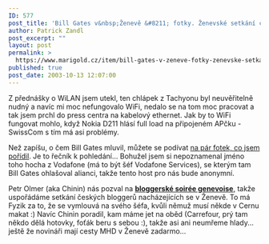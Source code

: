 ```yaml
---
ID: 577
post_title: 'Bill Gates v&nbsp;Ženevě &#8211; fotky. Ženevské setkání českých blogerů.'
author: Patrick Zandl
post_excerpt: ""
layout: post
permalink: >
  https://www.marigold.cz/item/bill-gates-v-zeneve-fotky-zenevske-setkani-ceskych-blogeru
published: true
post_date: 2003-10-13 12:07:00
---
```

<P>Z přednášky o WiLAN jsem utekl, ten chlápek z Tachyonu byl neuvěřitelně nudný a navíc mi moc nefungovalo WiFi, nedalo se na tom moc pracovat a tak jsem prchl do press centra na kabelový ethernet. Jak by to WiFi fungovat mohlo, když Nokia D211 hlásí full load na připojeném APčku - SwissCom s tím má asi problémy. </P>
<P>Než zapíšu, o čem Bill Gates mluvil, můžete se podívat <A href="http://tangero.me.cz/itu2003/gates/" target=_blank>na pár fotek, co jsem pořídil</A>. Je to řečník k pohledání... Bohužel jsem si nepoznamenal jméno toho hocha z Vodafone (má to být šéf Vodafone Services), se kterým tam Bill Gates ohlašoval alianci, takže tento host pro nás bude anonymní.</P>
<P>Petr Olmer (aka Chinin) nás pozval na <A href="http://www.bloguje.cz/blogy/chinin/10482_item.php" target=_blank><STRONG>bloggerské soirée genevoise</STRONG>,</A> takže uspořádáme setkání českých bloggerů nacházejících se v Ženevě. To má Fyzik za to, že se vymlouvá na svého šéfa, kvůli němuž musí někde v Cernu makat :) Navíc Chinin poradil, kam máme jet na oběd (Carrefour, prý tam někdo dělá hotovky, foťák beru s sebou :), takže asi ani neumřeme hlady... ještě že novináři mají cesty MHD v Ženevě zadarmo...</P>